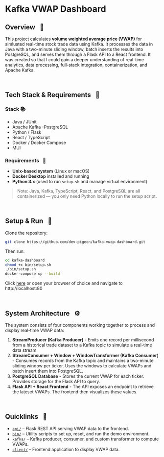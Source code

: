 # Kafka VWAP Dashboard

## Overview &nbsp; 🔎

This project calculates **volume weighted average price (VWAP)** for simluated real-time stock trade data using Kafka. It processes the data in Java with a two-minute sliding window, batch inserts the results into PostgreSQL, and serves them through a Flask API to a React frontend. It was created so that I could gain a deeper understanding of real-time analytics, data processing, full-stack integration, containerization, and Apache Kafka.

<br>

## Tech Stack & Requirements &nbsp; 🧰

### Stack 📚
- Java / JUnit
- Apache Kafka
  -PostgreSQL
- Python / Flask
- React / TypeScript
- Docker / Docker Compose
- MUI

### Requirements &nbsp; 📝

- **Unix-based system** (Linux or macOS)
- **Docker Desktop** installed and running
- **Python 3.x** (used to run `setup.sh` and manage virtual environment)

> Note: Java, Kafka, TypeScript, React, and PostgreSQL are all containerized — you only need Python locally to run the setup script.

<br>

## Setup & Run &nbsp; 🚀 
Clone the repository:
```bash
git clone https://github.com/dev-pigeon/kafka-vwap-dashboard.git
```
Then run:
```bash
cd kafka-dashboard
chmod +x bin/setup.sh
./bin/setup.sh
docker-compose up --build
```
Click [here](http://localhost:80) or open your browser of choice and navigate to http://localhost:80

<br>

## System Architecture &nbsp; ⚙️

The system consists of four components working together to process and display real-time VWAP data:

1. **StreamProducer (Kafka Producer)** - Emits one record per millisecond from a historical trade dataset to a Kafka topic to simulate a real-time data stream.
2. **StreamConsumer + Window + WindowTransformer (Kafka Consumer)** - Consumes records from the Kafka topic and maintains a two-minute sliding window per ticker. Uses the windows to calculate VWAPs and batch insert them into PostgreSQL.
3. **PostgreSQL Database** - Stores the current VWAP for each ticker. Provides storage for the Flask API to query.
4. **Flask API + React Frontend** - The API exposes an endpoint to retrieve the lateset VWAPs. The frontend then visualizes these values.

<br>

## Quicklinks &nbsp; 🔗

- [`api/`](api/README.md) – Flask REST API serving VWAP data to the frontend.
- [`bin/`](bin/README.md) – Utility scripts to set up, reset, and run the demo environment.
- [`kafka/`](kafka/README.md) – Kafka producer, consumer, and custom transformer to compute VWAPs.
- [`client/`](client/kafka-dashboard-client/README.md) – Frontend application to display VWAP data.

<br>
